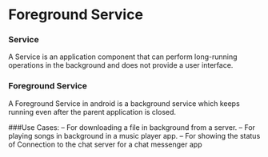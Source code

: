 # Foreground Service


### Service
A Service is an application component that can perform long-running operations in the background and does not provide a user interface.


### Foreground Service
A Foreground Service in android is a background service which keeps running even after the parent application is closed.

###Use Cases:
– For downloading a file in background from a server.
– For playing songs in background in a music player app.
– For showing the status of Connection to the chat server for a chat messenger app
